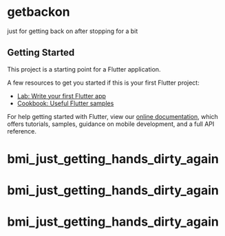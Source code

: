 # getbackon

just for getting back on after stopping for a bit

## Getting Started

This project is a starting point for a Flutter application.

A few resources to get you started if this is your first Flutter project:

- [Lab: Write your first Flutter app](https://flutter.dev/docs/get-started/codelab)
- [Cookbook: Useful Flutter samples](https://flutter.dev/docs/cookbook)

For help getting started with Flutter, view our
[online documentation](https://flutter.dev/docs), which offers tutorials,
samples, guidance on mobile development, and a full API reference.
# bmi_just_getting_hands_dirty_again
# bmi_just_getting_hands_dirty_again
# bmi_just_getting_hands_dirty_again
